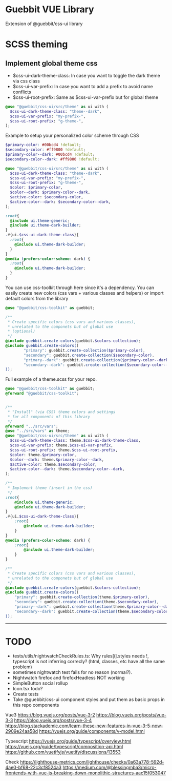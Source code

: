# Guebbit VUE Library
Extension of @guebbit/css-ui library


# SCSS theming

## Implement global theme css

- $css-ui-dark-theme-class: In case you want to toggle the dark theme via css class
- $css-ui-var-prefix: In case you want to add a prefix to avoid name conflicts
- $css-ui-root-prefix: Same as $css-ui-var-prefix but for global theme

```scss
@use "@guebbit/css-ui/src/theme" as ui with (
  $css-ui-dark-theme-class: "theme--dark",
  $css-ui-var-prefix: "my-prefix-",
  $css-ui-root-prefix: "g-theme-",
);
```

Example to setup your personalized color scheme through CSS

```scss
$primary-color: #00bcd4 !default;
$secondary-color: #ff9800 !default;
$primary-color--dark: #00bcd4 !default;
$secondary-color--dark: #ff9800 !default;

@use "@guebbit/css-ui/src/theme" as ui with (
  $css-ui-dark-theme-class: "theme--dark",
  $css-ui-var-prefix: "my-prefix-",
  $css-ui-root-prefix: "g-theme-",
  $color: $primary-color,
  $color--dark: $primary-color--dark,
  $active-color: $secondary-color,
  $active-color--dark: $secondary-color--dark,
);

:root{
  @include ui.theme-generic;
  @include ui.theme-dark-builder;
}
.#{ui.$css-ui-dark-theme-class}{
  :root{
    @include ui.theme-dark-builder;
  }
}
@media (prefers-color-scheme: dark) {
  :root{
    @include ui.theme-dark-builder;
  }
}
```

You can use css-toolkit through here since it's a dependency.
You can easily create new colors (css vars + various classes and helpers)
or import default colors from the library

```scss
@use "@guebbit/css-toolkit" as guebbit;

/**
 * Create specific colors (css vars and various classes),
 * unrelated to the componets but of global use
 * (optional)
 */
@include guebbit.create-colors(guebbit.$colors-collection);
@include guebbit.create-colors((
        "primary": guebbit.create-collection($primary-color),
        "secondary": guebbit.create-collection($secondary-color),
        "primary--dark": guebbit.create-collection($primary-color--dark),
        "secondary--dark": guebbit.create-collection($secondary-color--dark)
));
```

Full example of a theme.scss for your repo.

```scss
@use "@guebbit/css-toolkit" as guebbit;
@forward "@guebbit/css-toolkit";


/**
 * "Install" (via CSS) theme colors and settings
 * for all components of this library
 */
@forward "../src/vars";
@use "../src/vars" as theme;
@use "@guebbit/css-ui/src/theme" as ui with (
  $css-ui-dark-theme-class: theme.$css-ui-dark-theme-class,
  $css-ui-var-prefix: theme.$css-ui-var-prefix,
  $css-ui-root-prefix: theme.$css-ui-root-prefix,
  $color: theme.$primary-color,
  $color--dark: theme.$primary-color--dark,
  $active-color: theme.$secondary-color,
  $active-color--dark: theme.$secondary-color--dark,
);

/**
 * Implement theme (insert in the css)
 */
:root{
    @include ui.theme-generic;
    @include ui.theme-dark-builder;
}
.#{ui.$css-ui-dark-theme-class}{
    :root{
        @include ui.theme-dark-builder;
    }
}
@media (prefers-color-scheme: dark) {
    :root{
        @include ui.theme-dark-builder;
    }
}

/**
 * Create specific colors (css vars and various classes),
 * unrelated to the componets but of global use
 */
@include guebbit.create-colors(guebbit.$colors-collection);
@include guebbit.create-colors((
    "primary": guebbit.create-collection(theme.$primary-color),
    "secondary": guebbit.create-collection(theme.$secondary-color),
    "primary--dark": guebbit.create-collection(theme.$primary-color--dark),
    "secondary--dark": guebbit.create-collection(theme.$secondary-color--dark)
));

```
--------------------------

# TODO

 - tests/utils/nightwatchCheckRules.ts: Why rules[i].styles needs !, typescript is not inferring correcly? (html, classes, etc have all the same problem)
 - sometimes nightwatch test fails for no reason (normal?).
 - Nightwatch firefox and firefoxHeadless NOT working
 - SimpleButton social rollup
 - Icon.tsx todo?
 - Create tests
 - Take @guebbit/css-ui component styles and put them as basic props in this repo components

Vue3
https://blog.vuejs.org/posts/vue-3-2
https://blog.vuejs.org/posts/vue-3-3
https://blog.vuejs.org/posts/vue-3-4
https://blog.stackademic.com/learn-these-new-features-in-vue-3-5-now-2909e24aa58d
https://vuejs.org/guide/components/v-model.html

Typescript
https://vuejs.org/guide/typescript/overview.html
https://vuejs.org/guide/typescript/composition-api.html
https://github.com/vuetifyjs/vuetify/discussions/13553

Check
https://lighthouse-metrics.com/lighthouse/checks/0a63a778-592d-4ae0-bf68-22c3cf8524a3
https://medium.com/@blessingmba3/micro-frontends-with-vue-js-breaking-down-monolithic-structures-aac15f053047